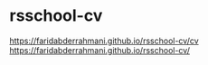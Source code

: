 ﻿# rsschool-cv
https://faridabderrahmani.github.io/rsschool-cv/cv
https://faridabderrahmani.github.io/rsschool-cv/
